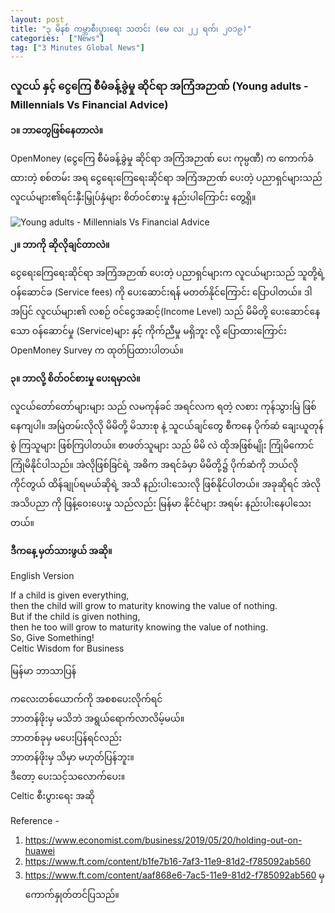 ```yaml
---
layout: post
title: "၃ မိနစ် ကမ္ဘာစီးပွားရေး သတင်း (မေ လ၊ ၂၂ ရက်၊ ၂၀၁၉)"
categories:  ["News"]
tag: ["3 Minutes Global News"]
---
```


### လူငယ် နှင့် ငွေကြေ စီမံခန့်ခွဲမှု ဆိုင်ရာ အကြံအဉာဏ် (Young adults - Millennials Vs Financial Advice)

**၁။ ဘာတွေဖြစ်နေတာလဲ။**

OpenMoney (ငွေကြေ စီမံခန့်ခွဲမှု ဆိုင်ရာ အကြံအဉာဏ် ပေး ကုမ္ပဏီ) က ကောက်ခံ ထားတဲ့ စစ်တမ်း အရ ငွေရေးကြေရေးဆိုင်ရာ  အကြံအဉာဏ် ပေးတဲ့  ပညာရှင်များသည် လူငယ်များ၏ရင်းနှီးမြှုပ်နှံများ   စိတ်ဝင်စားမှု နည်းပါကြောင်း တွေ့ရှိ။
<!-- more -->

<img src="http://drive.google.com/uc?export=view&id=1NT1_62V3xqNHIGKOmZy5tj4RJxYjOY0Q" alt="Young adults - Millennials Vs Financial Advice">

**၂။ ဘာကို ဆိုလိုချင်တာလဲ။**

ငွေရေးကြေရေးဆိုင်ရာ  အကြံအဉာဏ် ပေးတဲ့  ပညာရှင်များက လူငယ်များသည် သူတို့ရဲ့ ဝန်ဆောင်ခ  (Service fees) ကို ပေးဆောင်းရန် မတတ်နိုင်ကြောင်း  ပြောပါတယ်။
 ဒါအပြင်  လူငယ်များ၏ လစဉ် ဝင်ငွေအဆင့်(Income Level) သည် မိမိတို့ ပေးဆောင်နေသော ဝန်ဆောင်မှု (Service)များ နှင့် ကိုက်ညီမှု မရှိဘူး လို့ ပြောထားကြောင်း OpenMoney Survey က ထုတ်ပြထားပါတယ်။

**၃။ ဘာလို့ စိတ်ဝင်စားမှု ပေးရမှာလဲ။**

လူငယ်တော်တော်များများ သည် လမကုန်ခင် အရင်လက ရတဲ့ လစား ကုန်သွားမြဲ ဖြစ်နေကျပါ။ အမြဲတမ်းလိုလို မိမိတို့ မိသားစု နဲ့ သူငယ်ချင်တွေ စီကနေ ပိုက်ဆံ ချေးယူတုန်စွဲ ကြသူများ ဖြစ်ကြပါတယ်။
စာဖတ်သူများ သည် မိမိ လဲ ထိုအဖြစ်မျိုး ကြုံမိကောင် ကြုံမိနိုင်ပါသည်။
 အဲလိုဖြစ်ခြင်ရဲ့ အဓိက အရင်ခံမှာ မိမိတို့၌ ပိုက်ဆံကို ဘယ်လို ကိုင်တွယ် ထိန်ချုပ်ရမယ်ဆိုရဲ့ အသိ နည်းပါးသေးလို ဖြစ်နိုင်ပါတယ်။ အခုဆိုရင် အဲလို အသိပညာ ကို ဖြန့်ဝေးပေးမှု သည်လည်း မြန်မာ နိုင်ငံများ အရမ်း နည်းပါးနေပါသေးတယ်။  


**ဒီကနေ့ မှတ်သားဖွယ် အဆို။**

English Version

If a child is given everything,<br />
then the child will grow to maturity knowing the value of nothing.<br />
But if the child is given nothing,<br />
then he too will grow to maturity knowing the value of nothing.<br />
So, Give Something!<br />
Celtic Wisdom for Business

မြန်မာ ဘာသာပြန်

ကလေးတစ်ယောက်ကို အစစပေးလိုက်ရင်<br />
ဘာတန်ဖိုးမှ မသိဘဲ အရွယ်ရောက်လာလိမ့်မယ်။<br />
ဘာတစ်ခုမှ မပေးပြန်ရင်လည်း<br />
ဘာတန်ဖိုးမှ သိမှာ မဟုတ်ပြန်ဘူး။<br />
ဒီတော့ ပေးသင့်သလောက်ပေး။<br />
Celtic စီးပွားရေး အဆို


Reference -
1. https://www.economist.com/business/2019/05/20/holding-out-on-huawei
2. https://www.ft.com/content/b1fe7b16-7af3-11e9-81d2-f785092ab560
3. https://www.ft.com/content/aaf868e6-7ac5-11e9-81d2-f785092ab560
 မှ ကောက်နှုတ်တင်ပြသည်။
